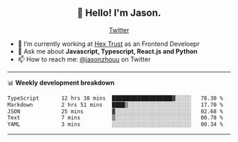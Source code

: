 <h2 align="center">👋 Hello! I'm Jason.</h2>
<p align="center">
  <a href="https://twitter.com/jasonzhouu">Twitter</a>
</p>


- 🔭 I’m currently working at [Hex Trust](https://hextrust.com/) as an Frontend Develoepr
- 💬 Ask me about **Javascript, Typescript, React.js and Python**
- 📫 How to reach me: [@jasonzhouu](https://twitter.com/jasonzhouu) on Twitter

-------

📊 **Weekly development breakdown**
<!--START_SECTION:waka-->

```txt
TypeScript       12 hrs 38 mins  ███████████████████▓░░░░░   78.30 %
Markdown         2 hrs 51 mins   ████▒░░░░░░░░░░░░░░░░░░░░   17.70 %
JSON             25 mins         ▓░░░░░░░░░░░░░░░░░░░░░░░░   02.68 %
Text             7 mins          ▒░░░░░░░░░░░░░░░░░░░░░░░░   00.78 %
YAML             3 mins          ░░░░░░░░░░░░░░░░░░░░░░░░░   00.34 %
```

<!--END_SECTION:waka-->

-------
